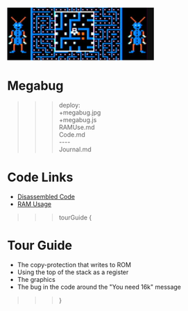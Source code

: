 ![Megabug](megabug.jpg)

# Megabug

>>> deploy:<br>
>>>   +megabug.jpg<br>
>>>   +megabug.js<br>
>>>   RAMUse.md<br>
>>>   Code.md<br>
>>>   ----<br>
>>>   Journal.md<br>

# Code Links

* [Disassembled Code](Code.md)
* [RAM Usage](RAMUse.md)

>>> tourGuide {

# Tour Guide
  * The copy-protection that writes to ROM
  * Using the top of the stack as a register
  * The graphics
  * The bug in the code around the "You need 16k" message

>>> }
